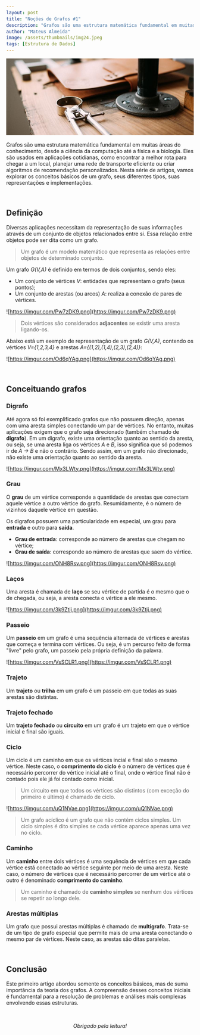 ```yaml
---
layout: post
title: "Noções de Grafos #1"
description: "Grafos são uma estrutura matemática fundamental em muitas áreas do conhecimento, desde a ciência da computação até a física e a biologia..."
author: "Mateus Almeida"
image: /assets/thumbnails/img24.jpeg
tags: [Estrutura de Dados]
---
```


![Birds](/assets/thumbnails/img24.jpeg)

Grafos são uma estrutura matemática fundamental em muitas áreas do conhecimento, desde a ciência da computação até a física e a biologia. Eles são usados em aplicações cotidianas, como encontrar a melhor rota para chegar a um local, planejar uma rede de transporte eficiente ou criar algoritmos de recomendação personalizados. Nesta série de artigos, vamos explorar os conceitos básicos de um grafo, seus diferentes tipos, suas representações e implementações. 

<br>

## Definição

Diversas aplicações necessitam da representação de suas informações através de um conjunto de objetos relacionados entre si. Essa relação entre objetos pode ser dita como um grafo. 

> Um grafo é um modelo matemático que representa as relações entre objetos de determinado conjunto.

Um grafo *G(V,A)* é definido em termos de dois conjuntos, sendo eles: 
- Um conjunto de vértices *V*: entidades que representam o grafo (seus pontos);
- Um conjunto de arestas (ou arcos) *A*: realiza a conexão de pares de vértices.

![https://imgur.com/Pw7zDK9.png](https://imgur.com/Pw7zDK9.png)

> Dois vértices são considerados **adjacentes** se existir uma aresta ligando-os.

Abaixo está um exemplo de representação de um grafo *G(V,A)*, contendo os vértices *V={1,2,3,4}* e arestas *A={(1,2),(1,4),(2,3),(2,4)}*:

![https://imgur.com/Od6qYAg.png](https://imgur.com/Od6qYAg.png)

<br>

## Conceituando grafos

### Digrafo

Até agora só foi exemplificado grafos que não possuem direção, apenas com uma aresta simples conectando um par de vértices. No entanto, muitas aplicações exigem que o grafo seja direcionado (também chamado de **digrafo**). Em um digrafo, existe uma orientação quanto ao sentido da aresta, ou seja, se uma aresta liga os vértices *A* e *B*, isso significa que só podemos ir de *A -> B* e não o contrário. Sendo assim, em um grafo não direcionado, não existe uma orientação quanto ao sentido da aresta.

![https://imgur.com/Mx3LWty.png](https://imgur.com/Mx3LWty.png)

### Grau

O **grau** de um vértice corresponde a quantidade de arestas que conectam aquele vértice a outro vértice do grafo. Resumidamente, é o número de vizinhos daquele vértice em questão.

Os digrafos possuem uma particularidade em especial, um grau para **entrada** e outro para **saída**.

- **Grau de entrada**: corresponde ao número de arestas que chegam no vértice;
- **Grau de saída**: corresponde ao número de arestas que saem do vértice.

![https://imgur.com/ONH8Rsv.png](https://imgur.com/ONH8Rsv.png)

### Laços

Uma aresta é chamada de **laço** se seu vértice de partida é o mesmo que o de chegada, ou seja, a aresta conecta o vértice a ele mesmo.

![https://imgur.com/3k9Ztij.png](https://imgur.com/3k9Ztij.png)

### Passeio

Um **passeio** em um grafo é uma sequência alternada de vértices e arestas que começa e termina com vértices. Ou seja, é um percurso feito de forma "livre" pelo grafo, um passeio pela própria definição da palavra.

![https://imgur.com/VsSCLR1.png](https://imgur.com/VsSCLR1.png)

### Trajeto

Um **trajeto** ou **trilha** em um grafo é um passeio em que todas as suas arestas são distintas. 

### Trajeto fechado

Um **trajeto fechado** ou **circuito** em um grafo é um trajeto em que o vértice inicial e final são iguais.

### Ciclo

Um ciclo é um caminho em que os vértices incial e final são o mesmo vértice. Neste caso, o **comprimento do ciclo** é o número de vértices que é necessário percorrer do vértice inicial até o final, onde o vértice final não é contado pois ele já foi contado como inicial.

> Um circuito em que todos os vértices são distintos (com exceção do primeiro e último) é chamado de ciclo.

![https://imgur.com/uQ1NVae.png](https://imgur.com/uQ1NVae.png)

> Um grafo acíclico é um grafo que não contém ciclos simples. Um ciclo simples é dito simples se cada vértice aparece apenas uma vez no ciclo.

### Caminho

Um **caminho** entre dois vértices é uma sequência de vértices em que cada vértice está conectado ao vértice seguinte por meio de uma aresta. Neste caso, o número de vértices que é necessário percorrer de um vértice até o outro é denominado **comprimento do caminho**.

> Um caminho é chamado de **caminho simples** se nenhum dos vértices se repetir ao longo dele.

### Arestas múltiplas

Um grafo que possui arestas múltiplas é chamado de **multigrafo**. Trata-se de um tipo de grafo especial que permite mais de uma aresta conectando o mesmo par de vértices. Neste caso, as arestas são ditas paralelas.

<br>

## Conclusão

Este primeiro artigo abordou somente os conceitos básicos, mas de suma importância da teoria dos grafos. A compreensão desses conceitos iniciais é fundamental para a resolução de problemas e análises mais complexas envolvendo essas estruturas.

<br><center><i>Obrigado pela leitura!</i></center>